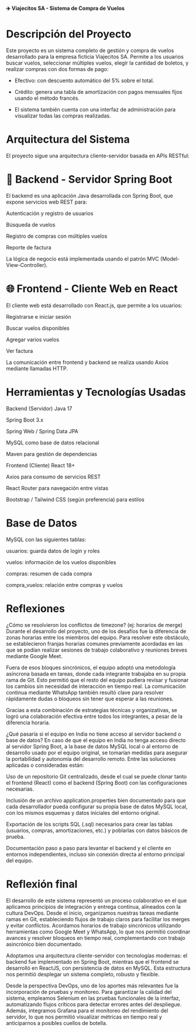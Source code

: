 **✈️ Viajecitos SA - Sistema de Compra de Vuelos**

# Descripción del Proyecto
Este proyecto es un sistema completo de gestión y compra de vuelos desarrollado para la empresa ficticia Viajecitos SA. Permite a los usuarios buscar vuelos, seleccionar múltiples vuelos, elegir la cantidad de boletos, y realizar compras con dos formas de pago:

- Efectivo: con descuento automático del 5% sobre el total.

- Crédito: genera una tabla de amortización con pagos mensuales fijos usando el método francés.

- El sistema también cuenta con una interfaz de administración para visualizar todas las compras realizadas.

# Arquitectura del Sistema

El proyecto sigue una arquitectura cliente-servidor basada en APIs RESTful:

# 🔧 Backend - Servidor Spring Boot
El backend es una aplicación Java desarrollada con Spring Boot, que expone servicios web REST para:

Autenticación y registro de usuarios

Búsqueda de vuelos

Registro de compras con múltiples vuelos

Reporte de factura

La lógica de negocio está implementada usando el patrón MVC (Model-View-Controller).

# 🌐 Frontend - Cliente Web en React

El cliente web está desarrollado con React.js, que permite a los usuarios:

Registrarse e iniciar sesión

Buscar vuelos disponibles

Agregar varios vuelos

Ver factura

La comunicación entre frontend y backend se realiza usando Axios mediante llamadas HTTP.

# Herramientas y Tecnologías Usadas
Backend (Servidor)
Java 17

Spring Boot 3.x

Spring Web / Spring Data JPA

MySQL como base de datos relacional

Maven para gestión de dependencias

Frontend (Cliente)
React 18+

Axios para consumo de servicios REST

React Router para navegación entre vistas

Bootstrap / Tailwind CSS (según preferencia) para estilos

# Base de Datos

MySQL con las siguientes tablas:

usuarios: guarda datos de login y roles

vuelos: información de los vuelos disponibles

compras: resumen de cada compra

compra_vuelos: relación entre compras y vuelos

# Reflexiones
¿Cómo se resolvieron los conflictos de timezone? (ej: horarios de merge)
Durante el desarrollo del proyecto, uno de los desafíos fue la diferencia de zonas horarias entre los miembros del equipo. Para resolver este obstáculo, se establecieron franjas horarias comunes previamente acordadas en las que se podían realizar sesiones de trabajo colaborativo y reuniones breves mediante Google Meet.

Fuera de esos bloques sincrónicos, el equipo adoptó una metodología asíncrona basada en tareas, donde cada integrante trabajaba en su propia rama de Git. Esto permitió que el resto del equipo pudiera revisar y fusionar los cambios sin necesidad de interacción en tiempo real. La comunicación continua mediante WhatsApp también resultó clave para resolver rápidamente dudas o bloqueos sin tener que esperar a las reuniones.

Gracias a esta combinación de estrategias técnicas y organizativas, se logró una colaboración efectiva entre todos los integrantes, a pesar de la diferencia horaria.

¿Qué pasaría si el equipo en India no tiene acceso al servidor backend o base de datos?
En caso de que el equipo en India no tenga acceso directo al servidor Spring Boot, a la base de datos MySQL local o al entorno de desarrollo usado por el equipo original, se tomarían medidas para asegurar la portabilidad y autonomía del desarrollo remoto. Entre las soluciones aplicadas o consideradas están:

Uso de un repositorio Git centralizado, desde el cual se puede clonar tanto el frontend (React) como el backend (Spring Boot) con las configuraciones necesarias.

Inclusión de un archivo application.properties bien documentado para que cada desarrollador pueda configurar su propia base de datos MySQL local, con los mismos esquemas y datos iniciales del entorno original.

Exportación de los scripts SQL (.sql) necesarios para crear las tablas (usuarios, compras, amortizaciones, etc.) y poblarlas con datos básicos de prueba.

Documentación paso a paso para levantar el backend y el cliente en entornos independientes, incluso sin conexión directa al entorno principal del equipo.

# Reflexión final
El desarrollo de este sistema representó un proceso colaborativo en el que aplicamos principios de integración y entrega continua, alineados con la cultura DevOps. Desde el inicio, organizamos nuestras tareas mediante ramas en Git, estableciendo flujos de trabajo claros para facilitar los merges y evitar conflictos. Acordamos horarios de trabajo sincrónicos utilizando herramientas como Google Meet y WhatsApp, lo que nos permitió coordinar avances y resolver bloqueos en tiempo real, complementando con trabajo asincrónico bien documentado.

Adoptamos una arquitectura cliente-servidor con tecnologías modernas: el backend fue implementado en Spring Boot, mientras que el frontend se desarrolló en ReactJS, con persistencia de datos en MySQL. Esta estructura nos permitió desplegar un sistema completo, robusto y flexible.

Desde la perspectiva DevOps, uno de los aportes más relevantes fue la incorporación de pruebas y monitoreo. Para garantizar la calidad del sistema, empleamos Selenium en las pruebas funcionales de la interfaz, automatizando flujos críticos para detectar errores antes del despliegue. Además, integramos Grafana para el monitoreo del rendimiento del servidor, lo que nos permitió visualizar métricas en tiempo real y anticiparnos a posibles cuellos de botella.
